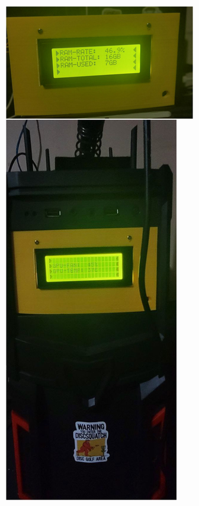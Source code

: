 
![Image](https://github.com/blockedPacket/psychic-spork/blob/main/data/im2.jpg)
![Image](https://github.com/blockedPacket/psychic-spork/blob/main/data/im1.jpg)

